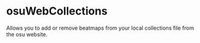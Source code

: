 # osuWebCollections

Allows you to add or remove beatmaps from your local collections file from the osu website.
